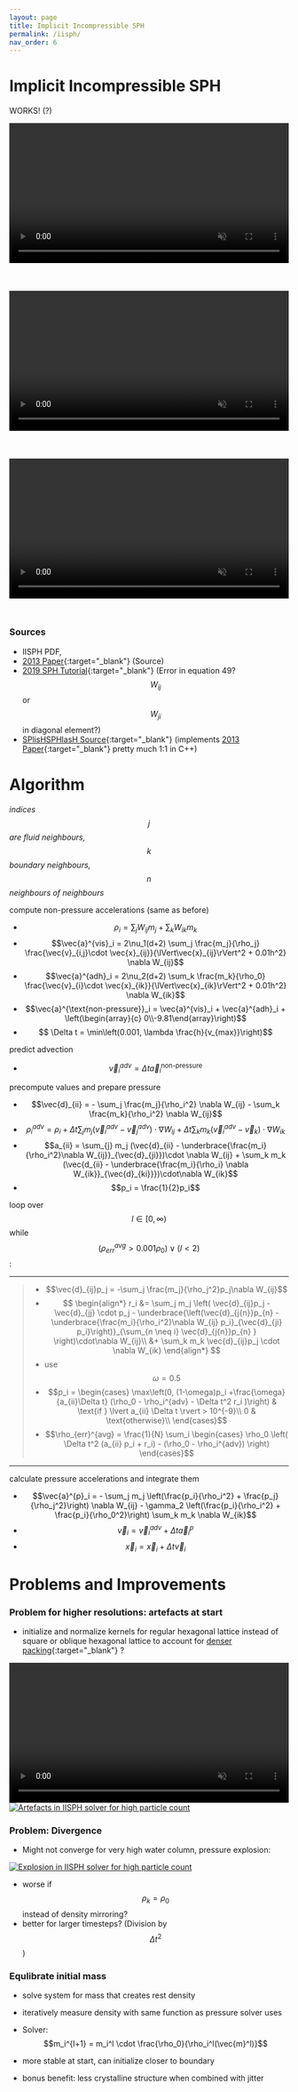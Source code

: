 ```yaml
---
layout: page
title: Implicit Incompressible SPH
permalink: /iisph/
nav_order: 6
---
```

<script src="https://polyfill.io/v3/polyfill.min.js?features=es6"></script>
<script id="MathJax-script" async src="https://cdn.jsdelivr.net/npm/mathjax@3/es5/tex-mml-chtml.js"></script>

# Implicit Incompressible SPH

WORKS! (?)

<div style="display: flex; margin-bottom: 50px;">
  <video style="width:100%;" loop muted autoplay controls>
    <source src="{{ '/assets/week5/iisph-dambreak.webm' | relative_url }}" type="video/webm">
  </video>
</div>

<div style="display: flex; margin-bottom: 50px;">
  <video style="width:100%;" loop muted autoplay controls>
    <source src="{{ '/assets/week5/iisph-slide-crop.webm' | relative_url }}" type="video/webm">
  </video>
</div>

<div style="display: flex; margin-bottom: 50px;">
  <video style="width:100%;" loop muted autoplay controls>
    <source src="{{ '/assets/week5/iisph-poiseuille-sm.webm' | relative_url }}" type="video/mp4">
  </video>
</div>

### Sources 
- IISPH PDF, 
- [2013 Paper](https://cg.informatik.uni-freiburg.de/publications/2013_TVCG_IISPH.pdf){:target="_blank"} (Source)
- [2019 SPH Tutorial](https://sph-tutorial.physics-simulation.org/pdf/SPH_Tutorial.pdf){:target="_blank"} (Error in equation 49? $$W_{ij}$$ or $$W_{ji}$$ in diagonal element?)
- [SPlisHSPHlasH Source](https://github.com/InteractiveComputerGraphics/SPlisHSPlasH/blob/master/SPlisHSPlasH/IISPH/TimeStepIISPH.cpp){:target="_blank"} (implements [2013 Paper](https://cg.informatik.uni-freiburg.de/publications/2013_TVCG_IISPH.pdf){:target="_blank"} pretty much 1:1 in C++)

# Algorithm

*indices $$j$$ are fluid neighbours, $$k$$ boundary neighbours, $$n$$ neighbours of neighbours*

compute non-pressure accelerations (same as before)
- $$\rho_i = \sum_j W_{ij} m_j + \sum_k W_{ik} m_k$$
- $$\vec{a}^{vis}_i = 2\nu_1(d+2) \sum_j \frac{m_j}{\rho_j} \frac{\vec{v}_{i,j}\cdot \vec{x}_{ij}}{\lVert\vec{x}_{ij}\rVert^2 + 0.01h^2} \nabla W_{ij}$$
- $$\vec{a}^{adh}_i = 2\nu_2(d+2) \sum_k \frac{m_k}{\rho_0} \frac{\vec{v}_{i}\cdot \vec{x}_{ik}}{\lVert\vec{x}_{ik}\rVert^2 + 0.01h^2} \nabla W_{ik}$$
- $$\vec{a}^{\text{non-pressure}}_i = \vec{a}^{vis}_i + \vec{a}^{adh}_i + \left(\begin{array}{c} 0\\-9.81\end{array}\right)$$
- $$ \Delta t = \min\left(0.001, \lambda \frac{h}{v_{max}}\right)$$

predict advection
- $$\vec{v}^{adv}_i = \Delta t \vec{a}^{\text{non-pressure}}_i$$

precompute values and prepare pressure
- $$\vec{d}_{ii} = - \sum_j \frac{m_j}{\rho_i^2} \nabla W_{ij} - \sum_k \frac{m_k}{\rho_i^2} \nabla W_{ij}$$
- $$\rho^{adv}_i = \rho_i + \Delta t \sum_j m_j \left(\vec{v}^{adv}_i- \vec{v}^{adv}_j\right) \cdot \nabla W_{ij} + \Delta t \sum_k m_k \left(\vec{v}^{adv}_i- \vec{v}_k\right) \cdot \nabla W_{ik}$$
- $$a_{ii} = \sum_{j} m_j (\vec{d}_{ii} - \underbrace{\frac{m_i}{\rho_i^2}\nabla W_{ij}}_{\vec{d}_{ji}})\cdot \nabla W_{ij} + \sum_k m_k (\vec{d_{ii} - \underbrace{\frac{m_i}{\rho_i} \nabla W_{ik}}_{\vec{d}_{ki}}})\cdot\nabla W_{ik}$$
- $$p_i = \frac{1}{2}p_i$$

loop over $$l \in [0,\infty)$$ while $$(\rho_{err}^{avg} > 0.001 \rho_0) \lor (l<2)$$:

---
> - $$\vec{d}_{ij}p_j = -\sum_j \frac{m_j}{\rho_j^2}p_j\nabla W_{ij}$$
> - $$ \begin{align*} r_i &= \sum_j m_j \left(
  \vec{d}_{ij}p_j - \vec{d}_{jj} \cdot p_j - \underbrace{\left(\vec{d}_{j{n}}p_{n} 
    -\underbrace{\frac{m_i}{\rho_i^2}\nabla W_{ij}  p_i}_{\vec{d}_{ji} p_i}\right)}_{\sum_{n \neq i} \vec{d}_{j{n}}p_{n} }
\right)\cdot\nabla W_{ij}\\
&+ \sum_k m_k \vec{d}_{ij}p_j \cdot \nabla W_{ik}
\end{align*}
$$
> - use $$\omega = 0.5$$
> - $$p_i = \begin{cases}
\max\left(0, (1-\omega)p_i +\frac{\omega}{a_{ii}\Delta t} (\rho_0 - \rho_i^{adv} - \Delta t^2 r_i )\right)  & \text{if } \lvert a_{ii} \Delta t \rvert > 10^{-9}\\
0 & \text{otherwise}\\
\end{cases}$$
> - $$\rho_{err}^{avg} = \frac{1}{N} \sum_i \begin{cases}
\rho_0 \left( \Delta t^2 (a_{ii} p_i + r_i) - (\rho_0 - \rho_i^{adv}) \right)
\end{cases}$$

---

calculate pressure accelerations and integrate them
- $$\vec{a}^{p}_i = - \sum_j m_j \left(\frac{p_i}{\rho_i^2} + \frac{p_j}{\rho_j^2}\right) \nabla W_{ij} - \gamma_2 \left(\frac{p_i}{\rho_i^2} + \frac{p_i}{\rho_0^2}\right) \sum_k m_k \nabla W_{ik}$$
- $$\vec{v}_i = \vec{v}^{adv}_i + \Delta t \vec{a}^{p}_i $$
- $$\vec{x}_i = \vec{x}_i + \Delta t \vec{v}_i $$




# Problems and Improvements
### Problem for higher resolutions: artefacts at start
  -  initialize and normalize kernels for regular hexagonal lattice instead of square or oblique hexagonal lattice to account for [denser packing](https://archive.lib.msu.edu/crcmath/math/math/s/s561.htm){:target="_blank"} ?
<div style="display: flex;">
  <video style="width:100%;" loop muted autoplay controls>
    <source src="{{ '/assets/week5/iisph-dambreak-highres.webm' | relative_url }}" type="video/webm">
  </video>
</div>


<a href="{{ '/assets/week5/00007.jpg' | relative_url }}" rel="noopener noreferrer" target="_blank">
  <img src="{{ '/assets/week5/00007.jpg' | relative_url }}" alt="Artefacts in IISPH solver for high particle count"/>
</a> 

### Problem: Divergence
- Might not converge for very high water column, pressure explosion:

<a href="{{ '/assets/week5/00000.jpg' | relative_url }}" rel="noopener noreferrer" target="_blank">
  <img src="{{ '/assets/week5/00000.jpg' | relative_url }}" alt="Explosion in IISPH solver for high particle count"/>
</a> 

- worse if $$\rho_k = \rho_0$$ instead of density mirroring?
- better for larger timesteps? (Division by $$\Delta t^2$$)

### Equlibrate initial mass
  - solve system for mass that creates rest density
  - iteratively measure density with same function as pressure solver uses
  - Solver: $$m_i^{l+1} = m_i^l \cdot \frac{\rho_0}{\rho_i^l(\vec{m}^l)}$$

  - more stable at start, can initialize closer to boundary
  - bonus benefit: less crystalline structure when combined with jitter